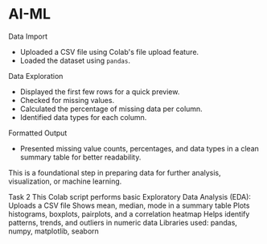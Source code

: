 # AI-ML
Data Import
   - Uploaded a CSV file using Colab's file upload feature.
   - Loaded the dataset using `pandas`.

Data Exploration
   - Displayed the first few rows for a quick preview.
   - Checked for missing values.
   - Calculated the percentage of missing data per column.
   - Identified data types for each column.

Formatted Output
   - Presented missing value counts, percentages, and data types in a clean summary table for better readability.

This is a foundational step in preparing data for further analysis, visualization, or machine learning.

Task 2
This Colab script performs basic Exploratory Data Analysis (EDA):
 Uploads a CSV file
 Shows mean, median, mode in a summary table
 Plots histograms, boxplots, pairplots, and a correlation heatmap
 Helps identify patterns, trends, and outliers in numeric data
Libraries used: pandas, numpy, matplotlib, seaborn
